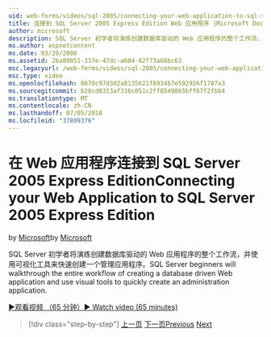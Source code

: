 ```yaml
---
uid: web-forms/videos/sql-2005/connecting-your-web-application-to-sql-server-2005-express-edition
title: 连接到 SQL Server 2005 Express Edition Web 应用程序 |Microsoft Docs
author: microsoft
description: SQL Server 初学者将演练创建数据库驱动的 Web 应用程序的整个工作流，并使用可视化工具来快速创建 administrat...
ms.author: aspnetcontent
ms.date: 03/20/2006
ms.assetid: 2ba89851-337e-47dc-a604-82f73a68bc63
msc.legacyurl: /web-forms/videos/sql-2005/connecting-your-web-application-to-sql-server-2005-express-edition
msc.type: video
ms.openlocfilehash: 0870c97d3d2a8135621f8934b7e592926f1787a3
ms.sourcegitcommit: b28cd0313af316c051c2ff8549865bff67f2fbb4
ms.translationtype: MT
ms.contentlocale: zh-CN
ms.lasthandoff: 07/05/2018
ms.locfileid: "37809376"
---
```

<a name="connecting-your-web-application-to-sql-server-2005-express-edition"></a><span data-ttu-id="72b2f-103">在 Web 应用程序连接到 SQL Server 2005 Express Edition</span><span class="sxs-lookup"><span data-stu-id="72b2f-103">Connecting your Web Application to SQL Server 2005 Express Edition</span></span>
====================
<span data-ttu-id="72b2f-104">by [Microsoft](https://github.com/microsoft)</span><span class="sxs-lookup"><span data-stu-id="72b2f-104">by [Microsoft](https://github.com/microsoft)</span></span>

<span data-ttu-id="72b2f-105">SQL Server 初学者将演练创建数据库驱动的 Web 应用程序的整个工作流，并使用可视化工具来快速创建一个管理应用程序。</span><span class="sxs-lookup"><span data-stu-id="72b2f-105">SQL Server beginners will walkthrough the entire workflow of creating a database driven Web application and use visual tools to quickly create an administration application.</span></span>

[<span data-ttu-id="72b2f-106">&#9654;观看视频 （65 分钟）</span><span class="sxs-lookup"><span data-stu-id="72b2f-106">&#9654; Watch video (65 minutes)</span></span>](https://channel9.msdn.com/Blogs/ASP-NET-Site-Videos/connecting-your-web-application-to-sql-server-2005-express-edition)

> [!div class="step-by-step"]
> <span data-ttu-id="72b2f-107">[上一页](understanding-security-and-network-connectivity.md)
> [下一页](using-sql-server-management-studio.md)</span><span class="sxs-lookup"><span data-stu-id="72b2f-107">[Previous](understanding-security-and-network-connectivity.md)
[Next](using-sql-server-management-studio.md)</span></span>
